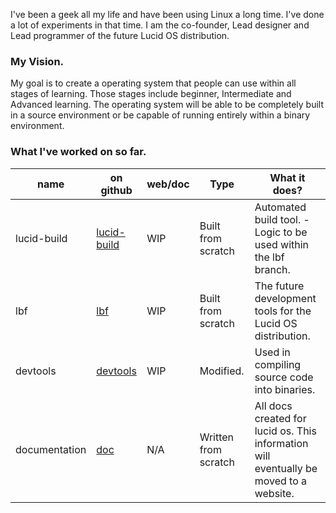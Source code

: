 I've been a geek all my life and have been using Linux a long time. I've done a lot of experiments in that time. I am the co-founder, Lead designer and Lead programmer of the future Lucid OS distribution.

### My Vision.

My goal is to create a operating system that people can use within all stages of learning. Those stages include beginner, Intermediate and Advanced learning. The operating system will be able to be completely built in a source environment or be capable of running entirely within a binary environment.

### What I've worked on so far.

name | on github | web/doc | Type | What it does?
----|----|----|----|----
lucid-build | [lucid-build](https://github.com/edge226/lucid/tree/lucid-build) | WIP | Built from scratch | Automated build tool. - Logic to be used within the lbf branch.
lbf | [lbf](https://github.com/edge226/lucid/tree/lbf) | WIP | Built from scratch | The future development tools for the Lucid OS distribution.
devtools | [devtools](https://github.com/edge226/lucid/tree/devtools) | WIP | Modified. | Used in compiling source code into binaries.
documentation | [doc](https://github.com/edge226/lucid/tree/doc) | N/A | Written from scratch | All docs created for lucid os. This information will eventually be moved to a website.
